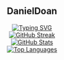 <div align="center">
  <h2>DanielDoan</h2>

  <a href="https://github.com/doanthai161">
    <img src="https://readme-typing-svg.demolab.com?font=Fira+Code&pause=1000&color=F7F7F7&width=535&lines=Backend+Developer;Focused+on+automation%2C+AI%2C+and+optimization;Exploring+AI-driven+automation+and+databases;Always+learning%2C+building%2C+and+collaborating" alt="Typing SVG" />
  </a>

  <br />

  <a href="https://github.com/doanthai161">
    <img src="https://streak-stats.demolab.com?user=doanthai161&theme=highcontrast&card_width=535" alt="GitHub Streak" />
  </a>

  <br />

  <a href="https://github.com/doanthai161">
    <img src="https://github-readme-stats.vercel.app/api?username=doanthai161&show_icons=true&theme=highcontrast" alt="GitHub Stats" />
  </a>

  <br />

  <a href="https://github.com/doanthai161">
    <img src="https://github-readme-stats.vercel.app/api/top-langs/?username=doanthai161&layout=compact&theme=highcontrast" alt="Top Languages" />
  </a>
</div>
